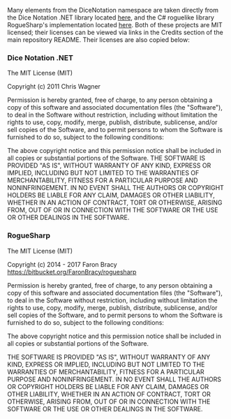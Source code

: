 Many elements from the DiceNotation namespace are taken directly from the Dice Notation .NET library located [here](https://dicenotation.codeplex.com/SourceControl/latest), and the C# roguelike library RogueSharp's implementation located [here](https://bitbucket.org/FaronBracy/roguesharp).  Both of these projects are MIT licensed; their licenses can be viewed via links in the Credits section of the main repository README.  Their licenses are also copied below:

### Dice Notation .NET
The MIT License (MIT)

Copyright (c) 2011 Chris Wagner

Permission is hereby granted, free of charge, to any person obtaining a copy of this software and associated documentation files (the "Software"), to deal in the Software without restriction, including without limitation the rights to use, copy, modify, merge, publish, distribute, sublicense, and/or sell copies of the Software, and to permit persons to whom the Software is furnished to do so, subject to the following conditions:

The above copyright notice and this permission notice shall be included in all copies or substantial portions of the Software.
THE SOFTWARE IS PROVIDED "AS IS", WITHOUT WARRANTY OF ANY KIND, EXPRESS OR IMPLIED, INCLUDING BUT NOT LIMITED TO THE WARRANTIES OF MERCHANTABILITY, FITNESS FOR A PARTICULAR PURPOSE AND NONINFRINGEMENT. IN NO EVENT SHALL THE AUTHORS OR COPYRIGHT HOLDERS BE LIABLE FOR ANY CLAIM, DAMAGES OR OTHER LIABILITY, WHETHER IN AN ACTION OF CONTRACT, TORT OR OTHERWISE, ARISING FROM, OUT OF OR IN CONNECTION WITH THE SOFTWARE OR THE USE OR OTHER DEALINGS IN THE SOFTWARE.

### RogueSharp
The MIT License (MIT)

Copyright (c) 2014 - 2017 Faron Bracy
https://bitbucket.org/FaronBracy/roguesharp

Permission is hereby granted, free of charge, to any person obtaining a copy
of this software and associated documentation files (the "Software"), to deal
in the Software without restriction, including without limitation the rights
to use, copy, modify, merge, publish, distribute, sublicense, and/or sell
copies of the Software, and to permit persons to whom the Software is
furnished to do so, subject to the following conditions:

The above copyright notice and this permission notice shall be included in all
copies or substantial portions of the Software.

THE SOFTWARE IS PROVIDED "AS IS", WITHOUT WARRANTY OF ANY KIND, EXPRESS OR
IMPLIED, INCLUDING BUT NOT LIMITED TO THE WARRANTIES OF MERCHANTABILITY,
FITNESS FOR A PARTICULAR PURPOSE AND NONINFRINGEMENT. IN NO EVENT SHALL THE
AUTHORS OR COPYRIGHT HOLDERS BE LIABLE FOR ANY CLAIM, DAMAGES OR OTHER
LIABILITY, WHETHER IN AN ACTION OF CONTRACT, TORT OR OTHERWISE, ARISING FROM,
OUT OF OR IN CONNECTION WITH THE SOFTWARE OR THE USE OR OTHER DEALINGS IN THE
SOFTWARE.
